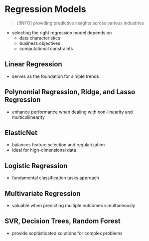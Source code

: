 # Regression Models

> [!INFO]
> providing predictive insights across various industries

- selecting the right regression model depends on
	- data characteristics
	- business objectives
	- computational constraints
## Linear Regression

- serves as the foundation for simple trends
## Polynomial Regression, Ridge, and Lasso Regression

- enhance performance when dealing with non-linearity and multicollinearity
## ElasticNet

- balances feature selection and regularization
- ideal for high-dimensional data
## Logistic Regression

- fundamental classification tasks approach
## Multivariate Regression

- valuable when predicting multiple outcomes simultaneously
## SVR, Decision Trees, Random Forest

- provide sophisticated solutions for complex problems